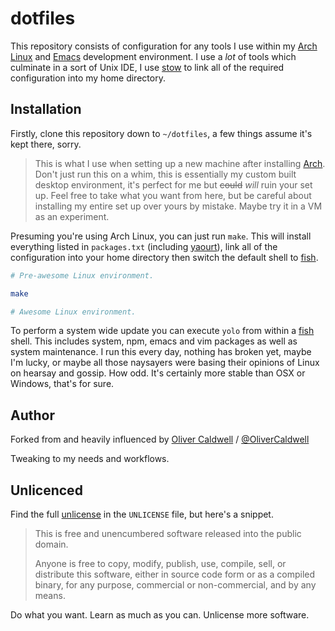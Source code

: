 # dotfiles

This repository consists of configuration for any tools I use within my [Arch Linux][arch] and [Emacs][] development environment. I use a *lot* of tools which culminate in a sort of Unix IDE, I use [stow][] to link all of the required configuration into my home directory.

## Installation

Firstly, clone this repository down to `~/dotfiles`, a few things assume it's kept there, sorry.

> This is what I use when setting up a new machine after installing [Arch][]. Don't just run this on a whim, this is essentially my custom built desktop environment, it's perfect for me but <del>could</del> *will* ruin your set up. Feel free to take what you want from here, but be careful about installing my entire set up over yours by mistake. Maybe try it in a VM as an experiment.

Presuming you're using Arch Linux, you can just run `make`. This will install everything listed in `packages.txt` (including [yaourt][]), link all of the configuration into your home directory then switch the default shell to [fish][].

```bash
# Pre-awesome Linux environment.

make

# Awesome Linux environment.
```

To perform a system wide update you can execute `yolo` from within a [fish][] shell. This includes system, npm, emacs and vim packages as well as system maintenance. I run this every day, nothing has broken yet, maybe I'm lucky, or maybe all those naysayers were basing their opinions of Linux on hearsay and gossip. How odd. It's certainly more stable than OSX or Windows, that's for sure.

## Author
Forked from and heavily influenced by
[Oliver Caldwell][site] / [@OliverCaldwell][twitter]

Tweaking to my needs and workflows.
## Unlicenced

Find the full [unlicense][] in the `UNLICENSE` file, but here's a snippet.

>This is free and unencumbered software released into the public domain.
>
>Anyone is free to copy, modify, publish, use, compile, sell, or distribute this software, either in source code form or as a compiled binary, for any purpose, commercial or non-commercial, and by any means.

Do what you want. Learn as much as you can. Unlicense more software.

[unlicense]: http://unlicense.org/
[site]: http://oli.me.uk/
[twitter]: https://twitter.com/OliverCaldwell
[arch]: https://www.archlinux.org/
[stow]: http://www.gnu.org/software/stow/
[yaourt]: https://aur.archlinux.org/packages/yaourt/
[aur]: https://aur.archlinux.org/
[compton]: https://wiki.archlinux.org/index.php/Compton
[fish]: http://fishshell.com/
[antergos]: https://antergos.com/
[vim]: http://www.vim.org/
[emacs]: https://www.gnu.org/software/emacs/
